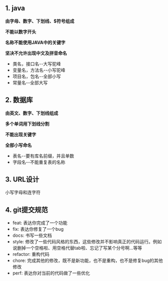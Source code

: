 ## 1. java

**由字母、数字、下划线、$符号组成**

**不能以数字开头**

**名称不能使用JAVA中的关键字**

**坚决不允许出现中文及拼音命名**



* 类名，接口名--大写驼峰
* 变量名，方法名--小写驼峰
* 项目名，包名--全部小写
* 常量名--全部大写







## 2. 数据库

**由英文、数字、下划线组成**

**多个单词用下划线分割**

**不能出现关键字**

**全部小写命名**



* 表名--要有库名前缀，并且单数
* 字段名--不能重复表的名称







## 3. URL设计

小写字母和连字符







## 4. git提交规范

- feat: 表达你完成了一个功能
- fix: 表达你修复了一个bug
- docs: 书写一些文档
- style: 修改了一些代码风格的东西，这些修改并不影响真正的代码运行。例如说删掉一个空格啦、用空格代替tab啦、忘记了写某个分号啊...等等
- refactor: 重构代码
- chore: 完成其他的修改，既不是新功能，也不是重构，也不是修复bug的其他修改
- perf: 表达你对当前的代码做了一些优化

